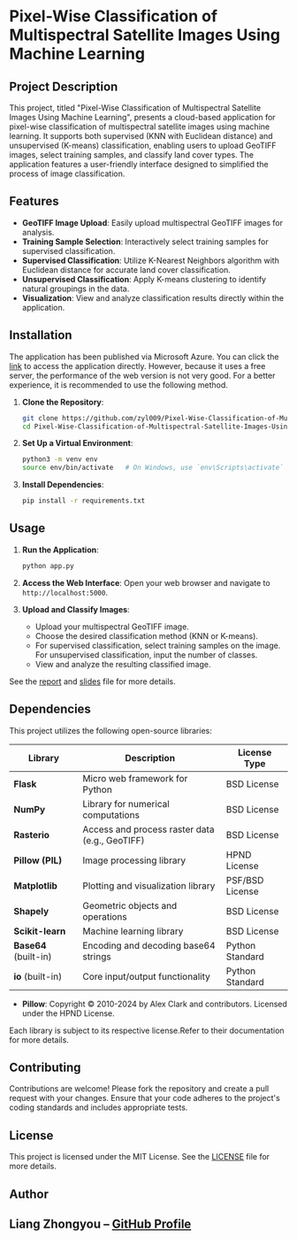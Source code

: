 # Pixel-Wise Classification of Multispectral Satellite Images Using Machine Learning

## Project Description
This project, titled "Pixel-Wise Classification of Multispectral Satellite Images Using Machine Learning", presents a cloud-based application for pixel-wise classification of multispectral satellite images using machine learning. It supports both supervised (KNN with Euclidean distance) and unsupervised (K-means) classification, enabling users to upload GeoTIFF images, select training samples, and classify land cover types. The application features a user-friendly interface designed to simplified the process of image classification.

## Features

- **GeoTIFF Image Upload**: Easily upload multispectral GeoTIFF images for analysis.
- **Training Sample Selection**: Interactively select training samples for supervised classification.
- **Supervised Classification**: Utilize K-Nearest Neighbors algorithm with Euclidean distance for accurate land cover classification.
- **Unsupervised Classification**: Apply K-means clustering to identify natural groupings in the data.
- **Visualization**: View and analyze classification results directly within the application.

## Installation

The application has been published via Microsoft Azure. You can click the [link](https://satellite-image-classification-cpguc5dgbghmcyfd.germanywestcentral-01.azurewebsites.net/) to access the application directly. However, because it uses a free server, the performance of the web version is not very good. For a better experience, it is recommended to use the following method.

1. **Clone the Repository**:
   ```bash
   git clone https://github.com/zyl009/Pixel-Wise-Classification-of-Multispectral-Satellite-Images-Using-Machine-Learning.git
   cd Pixel-Wise-Classification-of-Multispectral-Satellite-Images-Using-Machine-Learning
   ```

2. **Set Up a Virtual Environment**:
   ```bash
   python3 -m venv env
   source env/bin/activate   # On Windows, use `env\Scripts\activate`
   ```

3. **Install Dependencies**:
   ```bash
   pip install -r requirements.txt
   ```

## Usage
1. **Run the Application**:
   ```bash
   python app.py
   ```

2. **Access the Web Interface**:
   Open your web browser and navigate to `http://localhost:5000`.

3. **Upload and Classify Images**:
   - Upload your multispectral GeoTIFF image.
   - Choose the desired classification method (KNN or K-means).
   - For supervised classification, select training samples on the image. For unsupervised classification, input the number of classes.
   - View and analyze the resulting classified image.

See the [report](report.pdf) and [slides](project_slides.pptx) file for more details.

## Dependencies
This project utilizes the following open-source libraries:

| Library                | Description                                    | License Type      |
|------------------------|------------------------------------------------|-------------------|
| **Flask**              | Micro web framework for Python                | BSD License       |
| **NumPy**              | Library for numerical computations            | BSD License       |
| **Rasterio**           | Access and process raster data (e.g., GeoTIFF)| BSD License       |
| **Pillow (PIL)**       | Image processing library                      | HPND License      |
| **Matplotlib**         | Plotting and visualization library            | PSF/BSD License   |
| **Shapely**            | Geometric objects and operations              | BSD License       |
| **Scikit-learn**       | Machine learning library                      | BSD License       |
| **Base64** (built-in)  | Encoding and decoding base64 strings          | Python Standard   |
| **io** (built-in)      | Core input/output functionality               | Python Standard   |
- **Pillow**: Copyright © 2010-2024 by Alex Clark and contributors. Licensed under the HPND License.

Each library is subject to its respective license.Refer to their documentation for more details.

## Contributing

Contributions are welcome! Please fork the repository and create a pull request with your changes. Ensure that your code adheres to the project's coding standards and includes appropriate tests.

## License

This project is licensed under the MIT License. See the [LICENSE](LICENSE) file for more details.

## Author
Liang Zhongyou – [GitHub Profile](https://github.com/zyl009)
---


